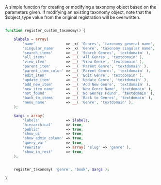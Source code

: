 A simple function for creating or modifying a taxonomy object based on the parameters given. If modifying an existing taxonomy object, note that the $object_type value from the original registration will be overwritten.
````php 

function register_custom_taxonomy() {

	$labels = array(
		'name'              => _x( 'Genres', 'taxonomy general name', 'textdomain' ),
		'singular_name'     => _x( 'Genre', 'taxonomy singular name', 'textdomain' ),
		'search_items'      => __( 'Search Genres', 'textdomain' ),
		'all_items'         => __( 'All Genres', 'textdomain' ),
		'view_item'         => __( 'View Genre', 'textdomain' ),
		'parent_item'       => __( 'Parent Genre', 'textdomain' ),
		'parent_item_colon' => __( 'Parent Genre:', 'textdomain' ),
		'edit_item'         => __( 'Edit Genre', 'textdomain' ),
		'update_item'       => __( 'Update Genre', 'textdomain' ),
		'add_new_item'      => __( 'Add New Genre', 'textdomain' ),
		'new_item_name'     => __( 'New Genre Name', 'textdomain' ),
		'not_found'         => __( 'No Genres Found', 'textdomain' ),
		'back_to_items'     => __( 'Back to Genres', 'textdomain' ),
		'menu_name'         => __( 'Genre', 'textdomain' ),
	);

	$args = array(
		'labels'            => $labels,
		'hierarchical'      => true,
		'public'            => true,
		'show_ui'           => true,
		'show_admin_column' => true,
		'query_var'         => true,
		'rewrite'           => array( 'slug' => 'genre' ),
		'show_in_rest'      => true,
	);


	register_taxonomy( 'genre', 'book', $args );

}

````
